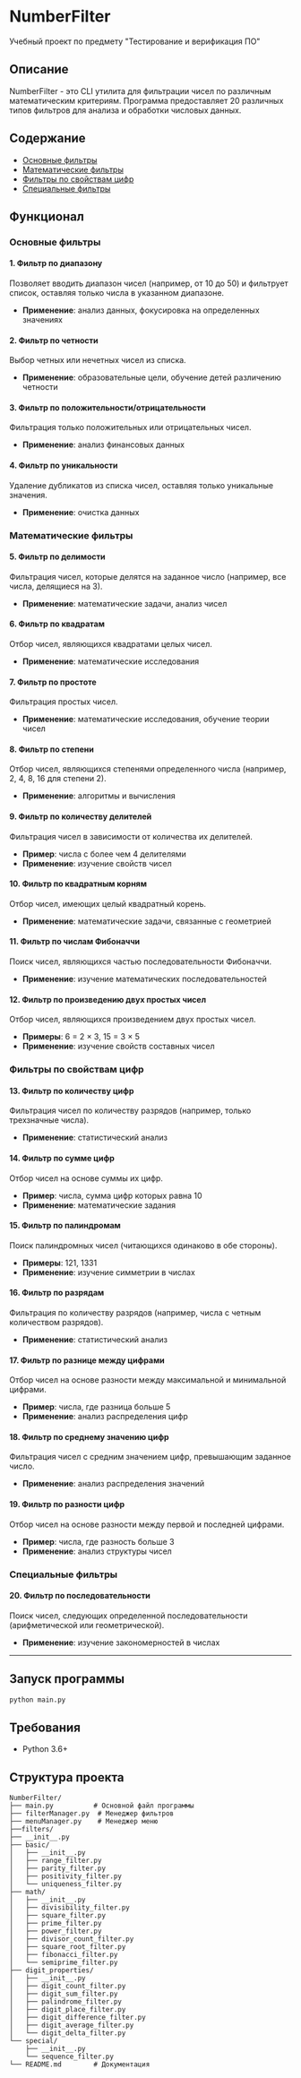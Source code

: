 # NumberFilter

Учебный проект по предмету "Тестирование и верификация ПО"

## Описание

NumberFilter - это CLI утилита для фильтрации чисел по различным математическим критериям. Программа предоставляет 20 различных типов фильтров для анализа и обработки числовых данных.

## Содержание

- [Основные фильтры](#основные-фильтры)
- [Математические фильтры](#математические-фильтры)
- [Фильтры по свойствам цифр](#фильтры-по-свойствам-цифр)
- [Специальные фильтры](#специальные-фильтры)

## Функционал

### Основные фильтры

#### 1. Фильтр по диапазону
Позволяет вводить диапазон чисел (например, от 10 до 50) и фильтрует список, оставляя только числа в указанном диапазоне.
- **Применение**: анализ данных, фокусировка на определенных значениях

#### 2. Фильтр по четности
Выбор четных или нечетных чисел из списка.
- **Применение**: образовательные цели, обучение детей различению четности

#### 3. Фильтр по положительности/отрицательности
Фильтрация только положительных или отрицательных чисел.
- **Применение**: анализ финансовых данных

#### 4. Фильтр по уникальности
Удаление дубликатов из списка чисел, оставляя только уникальные значения.
- **Применение**: очистка данных

### Математические фильтры

#### 5. Фильтр по делимости
Фильтрация чисел, которые делятся на заданное число (например, все числа, делящиеся на 3).
- **Применение**: математические задачи, анализ чисел

#### 6. Фильтр по квадратам
Отбор чисел, являющихся квадратами целых чисел.
- **Применение**: математические исследования

#### 7. Фильтр по простоте
Фильтрация простых чисел.
- **Применение**: математические исследования, обучение теории чисел

#### 8. Фильтр по степени
Отбор чисел, являющихся степенями определенного числа (например, 2, 4, 8, 16 для степени 2).
- **Применение**: алгоритмы и вычисления

#### 9. Фильтр по количеству делителей
Фильтрация чисел в зависимости от количества их делителей.
- **Пример**: числа с более чем 4 делителями
- **Применение**: изучение свойств чисел

#### 10. Фильтр по квадратным корням
Отбор чисел, имеющих целый квадратный корень.
- **Применение**: математические задачи, связанные с геометрией

#### 11. Фильтр по числам Фибоначчи
Поиск чисел, являющихся частью последовательности Фибоначчи.
- **Применение**: изучение математических последовательностей

#### 12. Фильтр по произведению двух простых чисел
Отбор чисел, являющихся произведением двух простых чисел.
- **Примеры**: 6 = 2 × 3, 15 = 3 × 5
- **Применение**: изучение свойств составных чисел

### Фильтры по свойствам цифр

#### 13. Фильтр по количеству цифр
Фильтрация чисел по количеству разрядов (например, только трехзначные числа).
- **Применение**: статистический анализ

#### 14. Фильтр по сумме цифр
Отбор чисел на основе суммы их цифр.
- **Пример**: числа, сумма цифр которых равна 10
- **Применение**: математические задания

#### 15. Фильтр по палиндромам
Поиск палиндромных чисел (читающихся одинаково в обе стороны).
- **Примеры**: 121, 1331
- **Применение**: изучение симметрии в числах

#### 16. Фильтр по разрядам
Фильтрация по количеству разрядов (например, числа с четным количеством разрядов).
- **Применение**: статистический анализ

#### 17. Фильтр по разнице между цифрами
Отбор чисел на основе разности между максимальной и минимальной цифрами.
- **Пример**: числа, где разница больше 5
- **Применение**: анализ распределения цифр

#### 18. Фильтр по среднему значению цифр
Фильтрация чисел с средним значением цифр, превышающим заданное число.
- **Применение**: анализ распределения значений

#### 19. Фильтр по разности цифр
Отбор чисел на основе разности между первой и последней цифрами.
- **Пример**: числа, где разность больше 3
- **Применение**: анализ структуры чисел

### Специальные фильтры

#### 20. Фильтр по последовательности
Поиск чисел, следующих определенной последовательности (арифметической или геометрической).
- **Применение**: изучение закономерностей в числах

---

## Запуск программы

```bash
python main.py
```

## Требования

- Python 3.6+

## Структура проекта

```
NumberFilter/
├── main.py          # Основной файл программы
├── filterManager.py  # Менеджер фильтров
├── menuManager.py    # Менеджер меню
├──filters/
├── __init__.py
├── basic/
│   ├── __init__.py
│   ├── range_filter.py
│   ├── parity_filter.py
│   ├── positivity_filter.py
│   └── uniqueness_filter.py
├── math/
│   ├── __init__.py
│   ├── divisibility_filter.py
│   ├── square_filter.py
│   ├── prime_filter.py
│   ├── power_filter.py
│   ├── divisor_count_filter.py
│   ├── square_root_filter.py
│   ├── fibonacci_filter.py
│   └── semiprime_filter.py
├── digit_properties/
│   ├── __init__.py
│   ├── digit_count_filter.py
│   ├── digit_sum_filter.py
│   ├── palindrome_filter.py
│   ├── digit_place_filter.py
│   ├── digit_difference_filter.py
│   ├── digit_average_filter.py
│   └── digit_delta_filter.py
└── special/
    ├── __init__.py
    └── sequence_filter.py
└── README.md        # Документация

```
